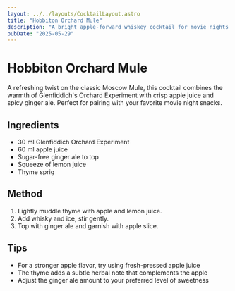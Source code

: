 ```yaml
---
layout: ../../layouts/CocktailLayout.astro
title: "Hobbiton Orchard Mule"
description: "A bright apple-forward whiskey cocktail for movie nights."
pubDate: "2025-05-29"
---
```


# Hobbiton Orchard Mule

A refreshing twist on the classic Moscow Mule, this cocktail combines the warmth of Glenfiddich's Orchard Experiment with crisp apple juice and spicy ginger ale. Perfect for pairing with your favorite movie night snacks.

## Ingredients

- 30 ml Glenfiddich Orchard Experiment
- 60 ml apple juice
- Sugar-free ginger ale to top
- Squeeze of lemon juice
- Thyme sprig

## Method

1. Lightly muddle thyme with apple and lemon juice.
2. Add whisky and ice, stir gently.
3. Top with ginger ale and garnish with apple slice.

## Tips

- For a stronger apple flavor, try using fresh-pressed apple juice
- The thyme adds a subtle herbal note that complements the apple
- Adjust the ginger ale amount to your preferred level of sweetness
